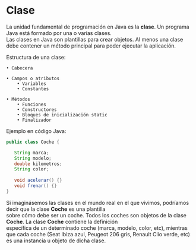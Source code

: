 # Clase
La unidad fundamental de programación en Java es la **clase**. Un programa Java está formado por una o varias clases.  
Las clases en Java son plantillas para crear objetos. Al menos una clase debe contener un método principal para poder ejecutar la aplicación.  

Estructura de una clase:

    • Cabecera
    
    • Campos o atributos
        • Variables
        • Constantes
        
    • Métodos
        • Funciones
        • Constructores
        • Bloques de inicialización static
        • Finalizador
        
Ejemplo en código Java:
        
```java
public class Coche { 

   String marca;
   String modelo;
   double kilometros;
   String color;
   
   void acelerar() {}
   void frenar() {}
}
```
Si imaginásemos las clases en el mundo real en el que vivimos, podríamos decir que la clase **Coche** es una plantilla  
sobre cómo debe ser un coche. Todos los coches son objetos de la clase **Coche**. La clase **Coche** contiene la definición  
específica de un determinado coche (marca, modelo, color, etc), mientras que cada coche (Seat Ibiza azul, Peugeot 206 gris, Renault Clio verde, etc) es una instancia u objeto de dicha clase.

